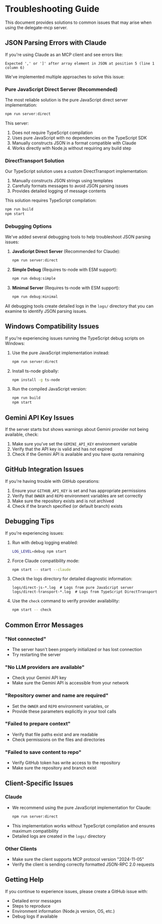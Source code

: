 # Troubleshooting Guide

This document provides solutions to common issues that may arise when using the delegate-mcp server.

## JSON Parsing Errors with Claude

If you're using Claude as an MCP client and see errors like:

```
Expected ',' or ']' after array element in JSON at position 5 (line 1 column 6)
```

We've implemented multiple approaches to solve this issue:

### Pure JavaScript Direct Server (Recommended)

The most reliable solution is the pure JavaScript direct server implementation:

```bash
npm run server:direct
```

This server:
1. Does not require TypeScript compilation
2. Uses pure JavaScript with no dependencies on the TypeScript SDK
3. Manually constructs JSON in a format compatible with Claude
4. Works directly with Node.js without requiring any build step

### DirectTransport Solution

Our TypeScript solution uses a custom DirectTransport implementation:

1. Manually constructs JSON strings using templates
2. Carefully formats messages to avoid JSON parsing issues
3. Provides detailed logging of message contents

This solution requires TypeScript compilation:

```bash
npm run build
npm start
```

### Debugging Options

We've added several debugging tools to help troubleshoot JSON parsing issues:

1. **JavaScript Direct Server** (Recommended for Claude):
   ```bash
   npm run server:direct
   ```

2. **Simple Debug** (Requires ts-node with ESM support):
   ```bash
   npm run debug:simple
   ```

3. **Minimal Server** (Requires ts-node with ESM support):
   ```bash
   npm run debug:minimal
   ```

All debugging tools create detailed logs in the `logs/` directory that you can examine to identify JSON parsing issues.

## Windows Compatibility Issues

If you're experiencing issues running the TypeScript debug scripts on Windows:

1. Use the pure JavaScript implementation instead:
   ```bash
   npm run server:direct
   ```

2. Install ts-node globally:
   ```bash
   npm install -g ts-node
   ```

3. Run the compiled JavaScript version:
   ```bash
   npm run build
   npm start
   ```

## Gemini API Key Issues

If the server starts but shows warnings about Gemini provider not being available, check:

1. Make sure you've set the `GEMINI_API_KEY` environment variable
2. Verify that the API key is valid and has not expired
3. Check if the Gemini API is available and you have quota remaining

## GitHub Integration Issues

If you're having trouble with GitHub operations:

1. Ensure your `GITHUB_API_KEY` is set and has appropriate permissions
2. Verify that `OWNER` and `REPO` environment variables are set correctly
3. Make sure the repository exists and is not archived
4. Check if the branch specified (or default branch) exists

## Debugging Tips

If you're experiencing issues:

1. Run with debug logging enabled:
   ```bash
   LOG_LEVEL=debug npm start
   ```

2. Force Claude compatibility mode:
   ```bash
   npm start -- start --claude
   ```

3. Check the logs directory for detailed diagnostic information:
   ```
   logs/direct-js-*.log  # Logs from pure JavaScript server
   logs/direct-transport-*.log  # Logs from TypeScript DirectTransport
   ```

4. Use the `check` command to verify provider availability:
   ```bash
   npm start -- check
   ```

## Common Error Messages

### "Not connected"
- The server hasn't been properly initialized or has lost connection
- Try restarting the server

### "No LLM providers are available"
- Check your Gemini API key
- Make sure the Gemini API is accessible from your network

### "Repository owner and name are required"
- Set the `OWNER` and `REPO` environment variables, or
- Provide these parameters explicitly in your tool calls

### "Failed to prepare context"
- Verify that file paths exist and are readable
- Check permissions on the files and directories

### "Failed to save content to repo"
- Verify GitHub token has write access to the repository
- Make sure the repository and branch exist

## Client-Specific Issues

### Claude
- We recommend using the pure JavaScript implementation for Claude:
  ```bash
  npm run server:direct
  ```
- This implementation works without TypeScript compilation and ensures maximum compatibility
- Detailed logs are created in the `logs/` directory

### Other Clients
- Make sure the client supports MCP protocol version "2024-11-05"
- Verify the client is sending correctly formatted JSON-RPC 2.0 requests

## Getting Help

If you continue to experience issues, please create a GitHub issue with:
- Detailed error messages
- Steps to reproduce
- Environment information (Node.js version, OS, etc.)
- Debug logs if available
